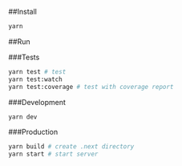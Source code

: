 ##Install

```bash
yarn
```

##Run

###Tests

```bash
yarn test # test
yarn test:watch
yarn test:coverage # test with coverage report
```

###Development

```bash
yarn dev
```

###Production

```bash
yarn build # create .next directory
yarn start # start server
```
